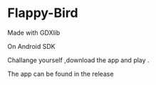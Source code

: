 # Flappy-Bird
Made with GDXlib

On Android SDK

Challange yourself ,download the app and play .

The app can be found in the release
